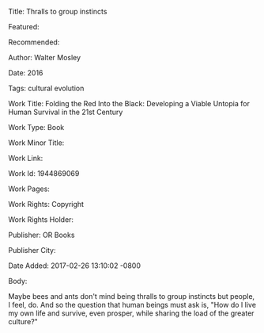 Title: Thralls to group instincts

Featured: 

Recommended: 

Author: Walter Mosley

Date: 2016

Tags: cultural evolution

Work Title: Folding the Red Into the Black: Developing a Viable Untopia for Human Survival in the 21st Century

Work Type: Book

Work Minor Title:  

Work Link: 

Work Id:  1944869069

Work Pages:  

Work Rights:  Copyright

Work Rights Holder:  

Publisher:  OR Books

Publisher City:  

Date Added: 2017-02-26 13:10:02 -0800

Body:

Maybe bees and ants don't mind being thralls to group instincts but people, I feel, do. And so the question that human beings must ask is, "How do I live my own life and survive, even prosper, while sharing the load of the greater culture?"


